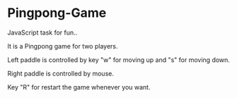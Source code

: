 # Pingpong-Game
JavaScript task for fun..

It is a Pingpong game for two players.

Left paddle is controlled by key "w" for moving up and "s" for moving down.

Right paddle is controlled by mouse.

Key "R" for restart the game whenever you want.

